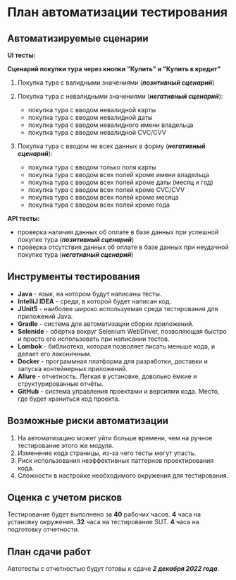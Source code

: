 # План автоматизации тестирования #

## Автоматизируемые сценарии ##

**UI тесты:**

**Сценарий покупки тура через кнопки "Купить" и "Купить в кредит"**

1. Покупка тура с валидными значениями (**_позитивный сценарий_**)

2. Покупка тура с невалидными значениями (**_негативный сценарий_**):

    - покупка тура с вводом невалидной карты
    - покупка тура с вводом невалидной даты
    - покупка тура с вводом невалидного имени владельца
    - покупка тура с вводом невалидной CVC/CVV

3. Покупка тура с вводом не всех данных в форму (**_негативный сценарий_**):

    - покупка тура с вводом только поля карты
    - покупка тура с вводом всех полей кроме имени владельца
    - покупка тура с вводом всех полей кроме даты (месяц и год)
    - покупка тура с вводом всех полей кроме CVC/CVV
    - покупка тура с вводом всех полей кроме месяца
    - покупка тура с вводом всех полей кроме года

**API тесты:**
- проверка наличия данных об оплате в базе данных при успешной покупке тура (**_позитивный сценарий_**)
- проверка отсутствия данных об оплате в базе данных при неудачной покупке тура (**_негативный сценарий_**)

## Инструменты тестирования ##

- **Java** - язык, на котором будут написаны тесты.
- **IntelliJ IDEA** - среда, в которой будет написан код.
- **JUnit5** - наиболее широко используемая среда тестирования для приложений Java.
- **Gradle** - система для автоматизации сборки приложений.
- **Selenide** - обёртка вокруг Selenium WebDriver, позволяющая быстро и просто его использовать при написании тестов.
- **Lombok** - библиотека, которая позволяет писать меньше кода, и делает его лаконичным.
- **Docker** - программная платформа для разработки, доставки и запуска контейнерных приложений.
- **Allure** - отчетность. Легкая в установке, довольно ёмкие и структурированные отчёты.
- **GitHub** - система управления проектами и версиями кода. Место, где будет храниться код проекта.

## Возможные риски автоматизации ##

1. На автоматизацию может уйти больше времени, чем на ручное тестирование этого же модуля.
2. Изменение кода страницы, из-за чего тесты могут упасть.
3. Риск использования неэффективных паттернов проектирования кода.
4. Сложности в настройке необходимого окружения для тестирования.

## Оценка с учетом рисков ##

Тестирование будет выполнено за **40** рабочих часов.
**4** часа на установку окружения.
**32** часа на тестирование SUT.
**4** часа на подготовку отчетности.

## План сдачи работ ##

Автотесты с отчетностью будут готовы к сдаче _**2 декабря 2022 года**_.
